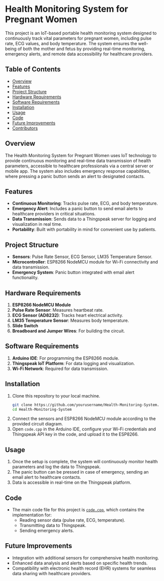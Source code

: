 # Health Monitoring System for Pregnant Women

This project is an IoT-based portable health monitoring system designed to continuously track vital parameters for pregnant women, including pulse rate, ECG values, and body temperature. The system ensures the well-being of both the mother and fetus by providing real-time monitoring, emergency alerts, and remote data accessibility for healthcare providers.

## Table of Contents
- [Overview](#overview)
- [Features](#features)
- [Project Structure](#project-structure)
- [Hardware Requirements](#hardware-requirements)
- [Software Requirements](#software-requirements)
- [Installation](#installation)
- [Usage](#usage)
- [Code](#code)
- [Future Improvements](#future-improvements)
- [Contributors](#contributors)

## Overview
The Health Monitoring System for Pregnant Women uses IoT technology to provide continuous monitoring and real-time data transmission of health parameters, accessible to healthcare professionals via a central server or mobile app. The system also includes emergency response capabilities, where pressing a panic button sends an alert to designated contacts.

## Features
- **Continuous Monitoring**: Tracks pulse rate, ECG, and body temperature.
- **Emergency Alert**: Includes a panic button to send email alerts to healthcare providers in critical situations.
- **Data Transmission**: Sends data to a Thingspeak server for logging and visualization in real time.
- **Portability**: Built with portability in mind for convenient use by patients.

## Project Structure
- **Sensors**: Pulse Rate Sensor, ECG Sensor, LM35 Temperature Sensor.
- **Microcontroller**: ESP8266 NodeMCU module for Wi-Fi connectivity and data transmission.
- **Emergency System**: Panic button integrated with email alert functionality.

## Hardware Requirements
1. **ESP8266 NodeMCU Module**
2. **Pulse Rate Sensor**: Measures heartbeat rate.
3. **ECG Sensor (AD8232)**: Tracks heart electrical activity.
4. **LM35 Temperature Sensor**: Measures body temperature.
5. **Slide Switch**
6. **Breadboard and Jumper Wires**: For building the circuit.

## Software Requirements
1. **Arduino IDE**: For programming the ESP8266 module.
2. **Thingspeak IoT Platform**: For data logging and visualization.
3. **Wi-Fi Network**: Required for data transmission.

## Installation
1. Clone this repository to your local machine.
    ```bash
    git clone https://github.com/yourusername/Health-Monitoring-System.git
    cd Health-Monitoring-System
    ```
2. Connect the sensors and ESP8266 NodeMCU module according to the provided circuit diagram.
3. Open `code.cpp` in the Arduino IDE, configure your Wi-Fi credentials and Thingspeak API key in the code, and upload it to the ESP8266.

## Usage
1. Once the setup is complete, the system will continuously monitor health parameters and log the data to Thingspeak.
2. The panic button can be pressed in case of emergency, sending an email alert to healthcare contacts.
3. Data is accessible in real-time on the Thingspeak platform.

## Code
- The main code file for this project is [`code.cpp`](code.cpp), which contains the implementation for:
  - Reading sensor data (pulse rate, ECG, temperature).
  - Transmitting data to Thingspeak.
  - Sending emergency alerts.

## Future Improvements
- Integration with additional sensors for comprehensive health monitoring.
- Enhanced data analysis and alerts based on specific health trends.
- Compatibility with electronic health record (EHR) systems for seamless data sharing with healthcare providers.
